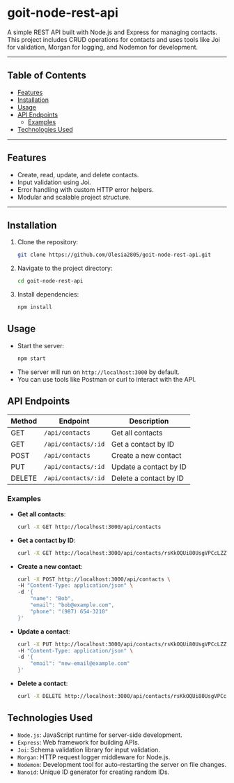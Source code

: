# goit-node-rest-api

A simple REST API built with Node.js and Express for managing contacts. This project includes CRUD operations for contacts and uses tools like Joi for validation, Morgan for logging, and Nodemon for development.

---

## Table of Contents
- [Features](#features)
- [Installation](#installation)
- [Usage](#usage)
- [API Endpoints](#api-endpoints)
  - [Examples](#examples)
- [Technologies Used](#technologies-used)

---

## Features
- Create, read, update, and delete contacts.
- Input validation using Joi.
- Error handling with custom HTTP error helpers.
- Modular and scalable project structure.

---

## Installation

1. Clone the repository:
   ```bash
   git clone https://github.com/Olesia2805/goit-node-rest-api.git
    ```

2. Navigate to the project directory:
    ```bash
    cd goit-node-rest-api
    ```

3. Install dependencies:
    ```bash
    npm install
    ```

## Usage

- Start the server:
    ```bash
    npm start
    ```
- The server will run on `http://localhost:3000` by default.
- You can use tools like Postman or curl to interact with the API.

## API Endpoints


Method | Endpoint | Description
--- | --- | ---
GET | `/api/contacts` | Get all contacts
GET | `/api/contacts/:id` | Get a contact by ID
POST | `/api/contacts` | Create a new contact
PUT | `/api/contacts/:id` | Update a contact by ID
DELETE | `/api/contacts/:id` | Delete a contact by ID

### Examples
- **Get all contacts**:
    ```bash
    curl -X GET http://localhost:3000/api/contacts
    ```
- **Get a contact by ID**:
    ```bash
    curl -X GET http://localhost:3000/api/contacts/rsKkOQUi80UsgVPCcLZZW
    ```
- **Create a new contact**:
    ```bash
    curl -X POST http://localhost:3000/api/contacts \
    -H "Content-Type: application/json" \
    -d '{
        "name": "Bob",
        "email": "bob@example.com",
        "phone": "(987) 654-3210"
    }'
    ```
- **Update a contact**:
    ```bash
    curl -X PUT http://localhost:3000/api/contacts/rsKkOQUi80UsgVPCcLZZW \
    -H "Content-Type: application/json" \
    -d '{
        "email": "new-email@example.com"
    }'
    ```
- **Delete a contact**:
    ```bash
    curl -X DELETE http://localhost:3000/api/contacts/rsKkOQUi80UsgVPCcLZZW
    ```

## Technologies Used
- `Node.js`: JavaScript runtime for server-side development.
- `Express`: Web framework for building APIs.
- `Joi`: Schema validation library for input validation.
- `Morgan`: HTTP request logger middleware for Node.js.
- `Nodemon`: Development tool for auto-restarting the server on file changes.
- `Nanoid`: Unique ID generator for creating random IDs.